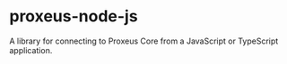 # proxeus-node-js
A library for connecting to Proxeus Core from a JavaScript or TypeScript application.
